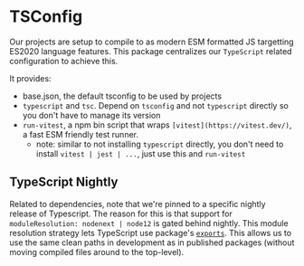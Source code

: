 # TSConfig

Our projects are setup to compile to as modern ESM formatted JS targetting ES2020 language features. This package centralizes our `TypeScript` related configuration to achieve this.

It provides:

- base.json, the default tsconfig to be used by projects
- `typescript` and `tsc`. Depend on `tsconfig` and not `typescript` directly so you don't have to manage its version
- `run-vitest`, a npm bin script that wraps `[vitest](https://vitest.dev/)`, a fast ESM friendly test runner.
  - note: similar to not installing `typescript` directly, you don't need to install `vitest | jest | ...`, just use this and `run-vitest`

## TypeScript Nightly

Related to dependencies, note that we're pinned to a specific nightly release of Typescript. The reason for this is that support for `moduleResolution: nodenext | node12` is gated behind nightly. This module resolution strategy lets TypeScript use package's [`exports`](https://nodejs.org/api/packages.html#subpath-exports). This allows us to use the same clean paths in development as in published packages (without moving compiled files around to the top-level).
